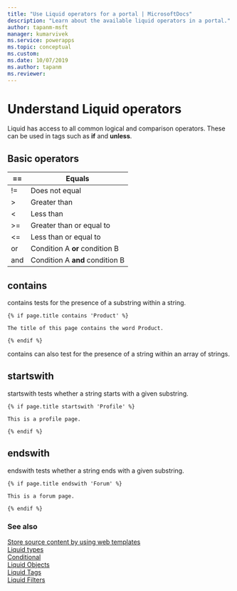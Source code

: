 ```yaml
---
title: "Use Liquid operators for a portal | MicrosoftDocs"
description: "Learn about the available liquid operators in a portal."
author: tapanm-msft
manager: kumarvivek
ms.service: powerapps
ms.topic: conceptual
ms.custom: 
ms.date: 10/07/2019
ms.author: tapanm
ms.reviewer:
---
```


# Understand Liquid operators

Liquid has access to all common logical and comparison operators. These can be used in tags such as **if** and **unless**.

## Basic operators

| ==    | Equals                          |
|-------|---------------------------------|
| !=    | Does not equal                  |
| &gt;  | Greater than                    |
| &lt;  | Less than                       |
| &gt;= | Greater than or equal to        |
| &lt;= | Less than or equal to           |
| or    | Condition A **or** condition B  |
| and   | Condition A **and** condition B |

## contains

contains tests for the presence of a substring within a string.

```
{% if page.title contains 'Product' %}

The title of this page contains the word Product.

{% endif %}
```

contains can also test for the presence of a string within an array of strings.

## startswith

startswith tests whether a string starts with a given substring.

```
{% if page.title startswith 'Profile' %}

This is a profile page.

{% endif %}
```

## endswith

endswith tests whether a string ends with a given substring.

```
{% if page.title endswith 'Forum' %}

This is a forum page.

{% endif %}
```

### See also

[Store source content by using web templates](store-content-web-templates.md)  
[Liquid types](liquid-types.md)  
[Conditional](liquid-conditional-operators.md)  
[Liquid Objects](liquid-objects.md)  
[Liquid Tags](liquid-tags.md)  
[Liquid Filters](liquid-filters.md) 